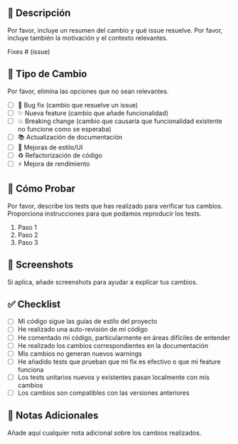 ## 📝 Descripción
Por favor, incluye un resumen del cambio y qué issue resuelve. Por favor, incluye también la motivación y el contexto relevantes.

Fixes # (issue)

## 🔄 Tipo de Cambio
Por favor, elimina las opciones que no sean relevantes.

- [ ] 🐛 Bug fix (cambio que resuelve un issue)
- [ ] ✨ Nueva feature (cambio que añade funcionalidad)
- [ ] 💥 Breaking change (cambio que causaría que funcionalidad existente no funcione como se esperaba)
- [ ] 📚 Actualización de documentación
- [ ] 🎨 Mejoras de estilo/UI
- [ ] ♻️ Refactorización de código
- [ ] ⚡ Mejora de rendimiento

## 🧪 Cómo Probar
Por favor, describe los tests que has realizado para verificar tus cambios. Proporciona instrucciones para que podamos reproducir los tests.

1. Paso 1
2. Paso 2
3. Paso 3

## 📸 Screenshots
Si aplica, añade screenshots para ayudar a explicar tus cambios.

## ✅ Checklist
- [ ] Mi código sigue las guías de estilo del proyecto
- [ ] He realizado una auto-revisión de mi código
- [ ] He comentado mi código, particularmente en áreas difíciles de entender
- [ ] He realizado los cambios correspondientes en la documentación
- [ ] Mis cambios no generan nuevos warnings
- [ ] He añadido tests que prueban que mi fix es efectivo o que mi feature funciona
- [ ] Los tests unitarios nuevos y existentes pasan localmente con mis cambios
- [ ] Los cambios son compatibles con las versiones anteriores

## 📝 Notas Adicionales
Añade aquí cualquier nota adicional sobre los cambios realizados.
